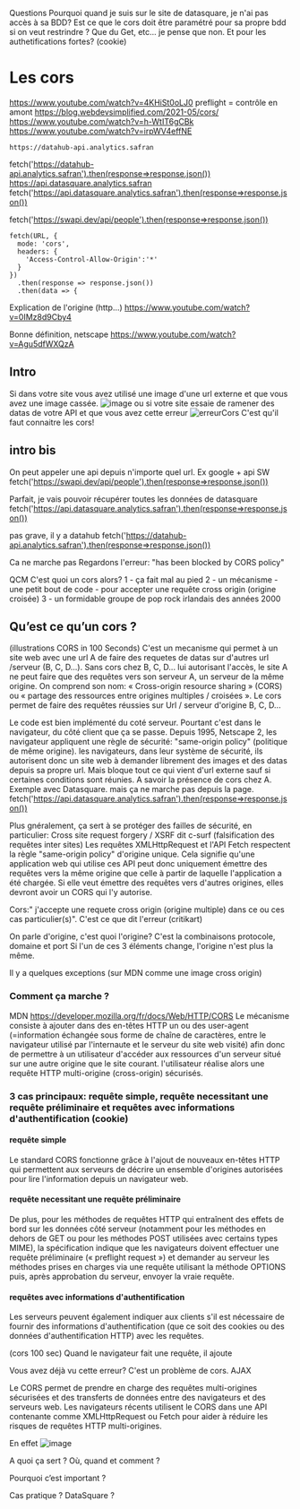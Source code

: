 Questions
Pourquoi quand je suis sur le site de datasquare, je n'ai pas accès à sa BDD?
Est ce que le cors doit être paramétré pour sa propre bdd si on veut restrindre ? Que du Get, etc... je pense que non. Et pour les authetifications fortes? (cookie)



# Les cors

https://www.youtube.com/watch?v=4KHiSt0oLJ0
preflight = contrôle en amont
https://blog.webdevsimplified.com/2021-05/cors/
https://www.youtube.com/watch?v=h-WtIT6gCBk
https://www.youtube.com/watch?v=irpWV4effNE


    https://datahub-api.analytics.safran
fetch('https://datahub-api.analytics.safran').then(response=>response.json())
    https://api.datasquare.analytics.safran
fetch('https://api.datasquare.analytics.safran').then(response=>response.json())

fetch('https://swapi.dev/api/people').then(response=>response.json())


```
fetch(URL, {
  mode: 'cors',
  headers: {
    'Access-Control-Allow-Origin':'*'
  }
})
  .then(response => response.json())
  .then(data => {
 ```


Explication de l'origine (http...)
https://www.youtube.com/watch?v=0IMz8d9Cby4

Bonne définition, netscape
https://www.youtube.com/watch?v=Agu5dfWXQzA


## Intro
Si dans votre site vous avez utilisé une image d'une url externe et que vous avez une image cassée.
![image](https://user-images.githubusercontent.com/75088424/150318851-ede8c42e-3b5c-42b3-a354-4f5464312f58.png)
ou si votre site essaie de ramener des datas de votre API et que vous avez cette erreur
![erreurCors](https://user-images.githubusercontent.com/75088424/150319783-72f28081-499b-4e51-a993-fba9af69ca34.JPG)
C'est qu'il faut connaitre les cors! 

## intro bis
On peut appeler une api depuis n'importe quel url.
Ex google + api SW
fetch('https://swapi.dev/api/people').then(response=>response.json())

Parfait, je vais pouvoir récupérer toutes les données de datasquare
fetch('https://api.datasquare.analytics.safran').then(response=>response.json())

pas grave, il y a datahub
fetch('https://datahub-api.analytics.safran').then(response=>response.json())

Ca ne marche pas
Regardons l'erreur: "has been blocked by CORS policy"


QCM
C'est quoi un cors alors?
1 - ça fait mal au pied
2 - un mécanisme - une petit bout de code - pour accepter une requête cross origin (origine croisée)
3 - un formidable groupe de pop rock irlandais des années 2000


## Qu’est ce qu’un cors ?
(illustrations CORS in 100 Seconds)
C'est un mecanisme qui permet à un site web avec une url A de faire des requetes de datas sur d'autres url /serveur (B, C, D...). Sans cors chez B, C, D... lui autorisant l'accès, le site A ne peut faire que des requêtes vers son serveur A, un serveur de la même origine. 
On comprend son nom: «  Cross-origin resource sharing » (CORS) ou « partage des ressources entre origines multiples / croisées ». Le cors permet de faire des requêtes réussies sur Url / serveur d'origine B, C, D...

Le code est bien implémenté du coté serveur. Pourtant c'est dans le navigateur, du côté client que ça se passe. Depuis 1995, Netscape 2, les navigateur appliquent une règle de sécurité: "same-origin policy" (politique de même origine). les navigateurs, dans leur système de sécurité, ils autorisent donc un site web à demander librement des images et des datas depuis sa propre url. Mais bloque tout ce qui vient d'url externe sauf si certaines conditions sont réunies. A savoir la présence de cors chez A. 
Exemple avec Datasquare.
mais ça ne marche pas depuis la page.
fetch('https://api.datasquare.analytics.safran').then(response=>response.json())

Plus gnéralement, ça sert à se protéger des failles de sécurité, en particulier: Cross site request forgery / XSRF dit c-surf (falsification des requêtes inter sites)
Les requêtes XMLHttpRequest et l'API Fetch respectent la règle "same-origin policy" d'origine unique. Cela signifie qu'une application web qui utilise ces API peut donc uniquement émettre des requêtes vers la même origine que celle à partir de laquelle l'application a été chargée. Si elle veut émettre des requêtes vers d'autres origines, elles devront avoir un CORS qui l'y autorise.

Cors:" j'accepte une requete cross origin (origine multiple) dans ce ou ces cas particulier(s)". C'est ce que dit l'erreur (critikart)

On parle d'origine, c'est quoi l'origine? C'est la combinaisons protocole, domaine et port
Si l'un de ces 3 éléments change, l'origine n'est plus la même.


Il y a quelques exceptions (sur MDN comme une image cross origin)

### Comment ça marche ? 
MDN
https://developer.mozilla.org/fr/docs/Web/HTTP/CORS
Le mécanisme consiste à ajouter dans des en-têtes HTTP un ou des user-agent (=information échangée sous forme de chaîne de caractères, entre le navigateur utilisé par l'internaute et le serveur du site web visité) afin donc de permettre à un utilisateur d'accéder aux ressources d'un serveur situé sur une autre origine que le site courant. 
l'utilisateur réalise alors une requête HTTP multi-origine (cross-origin) sécurisés.

### 3 cas principaux: requête simple, requête necessitant une requête préliminaire et requêtes avec informations d'authentification (cookie)

#### requête simple

Le standard CORS fonctionne grâce à l'ajout de nouveaux en-têtes HTTP qui permettent aux serveurs de décrire un ensemble d'origines autorisées pour lire l'information depuis un navigateur web.

#### requête necessitant une requête préliminaire

De plus, pour les méthodes de requêtes HTTP qui entraînent des effets de bord sur les données côté serveur (notamment pour les méthodes en dehors de GET ou pour les méthodes POST utilisées avec certains types MIME), la spécification indique que les navigateurs doivent effectuer une requête préliminaire (« preflight request ») et demander au serveur les méthodes prises en charges via une requête utilisant la méthode OPTIONS puis, après approbation du serveur, envoyer la vraie requête. 

#### requêtes avec informations d'authentification

Les serveurs peuvent également indiquer aux clients s'il est nécessaire de fournir des informations d'authentification (que ce soit des cookies ou des données d'authentification HTTP) avec les requêtes.



(cors 100 sec)
Quand le navigateur fait une requête, il ajoute 




Vous avez déjà vu cette erreur? C'est un problème de cors.
AJAX

Le CORS permet de prendre en charge des requêtes multi-origines sécurisées et des transferts de données entre des navigateurs et des serveurs web. Les navigateurs récents utilisent le CORS dans une API contenante comme XMLHttpRequest ou Fetch pour aider à réduire les risques de requêtes HTTP multi-origines.

En effet
![image](https://user-images.githubusercontent.com/75088424/150301214-5ff2790b-36bd-4438-9661-ad5ed8ce28bc.png)




A quoi ça sert ? Où, quand et comment ?

Pourquoi c’est important ?

Cas pratique ? DataSquare ?
